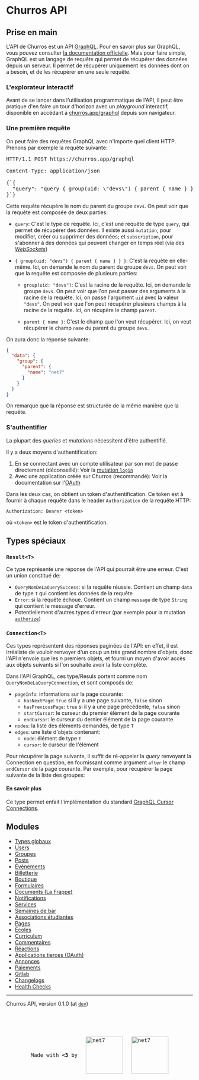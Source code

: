 # Churros API
## Prise en main

L'API de Churros est un API [GraphQL](https://graphql.org/). Pour en savoir plus sur GraphQL, vous
pouvez consulter [la documentation officielle](https://graphql.org/learn/). Mais pour faire simple,
GraphQL est un langage de requête qui permet de récupérer des données depuis un serveur. Il permet
de récupérer uniquement les données dont on a besoin, et de les récupérer en une seule requête.

### L'explorateur interactif

Avant de se lancer dans l'utilisation programmatique de l'API, il peut être pratique d'en faire un tour d'horizon avec un _playground_ interactif, disponible en accédant à [churros.app/graphql](https://churros.app/graphql) depuis son navigateur. 

### Une première requête

On peut faire des requêtes GraphQL avec n'importe quel client HTTP. Prenons par exemple la requête suivante:

<pre>
HTTP/1.1 POST https://churros.app/graphql

Content-Type: application/json

{`{
  "query": "query { group(uid: \"devs\") { parent { name } } }"
}`}
</pre>

Cette requête récupère le nom du parent du groupe `devs`. On peut voir que la requête est composée
de deux parties:

- `query`: C'est le type de requête. Ici, c'est une requête de type `query`, qui permet de récupérer
  des données. Il existe aussi `mutation`, pour modifier, créer ou supprimer des données; et `subscription`, pour s'abonner à des données qui peuvent changer en temps réel (via des [_WebSockets_](/websockets))

- `{ group(uid: "devs") { parent { name } } }`: C'est la requête en elle-même. Ici, on demande le
  nom du parent du groupe `devs`. On peut voir que la requête est composée de plusieurs parties:

  - `group(uid: "devs")`: C'est la racine de la requête. Ici, on demande le groupe `devs`. On peut
  voir que l'on peut passer des arguments à la racine de la requête. Ici, on passe l'argument
  `uid` avec la valeur `"devs"`. On peut voir que l'on peut récupérer plusieurs champs à la racine
  de la requête. Ici, on récupère le champ `parent`.

  - `parent { name }`: C'est le champ que l'on veut récupérer. Ici, on veut récupérer le champ `name`
  du parent du groupe `devs`.

On aura donc la réponse suivante:

```json
{
  "data": {
    "group": {
      "parent": {
        "name": "net7"
      }
    }
  }
}
```

On remarque que la réponse est structurée de la même manière que la requête.


### S'authentifier

La plupart des _queries_ et _mutations_ nécessitent d'être authentifié.

Il y a deux moyens d'authentification:

1. En se connectant avec un compte utilisateur par son mot de passe directement (déconseillé): Voir la [mutation `login`](/users#mutation/login)
2. Avec une application créée sur Churros (recommandé): Voir la documentation sur l'[OAuth](/oauth)

Dans les deux cas, on obtient un token d'authentification. Ce token est à fournir à chaque requête dans le header `Authorization` de la requête HTTP:

```
Authorization: Bearer <token>
```

où `<token>` est le token d'authentification.

## Types spéciaux

### `Result<T>`

Ce type représente une réponse de l'API qui pourrait être une erreur. C'est un union constitué de:

- `QueryNomDeLaQuerySuccess`: si la requête réussie. Contient un champ `data` de type `T` qui contient les données de la requête
- `Error`: si la requête échoue. Contient un champ `message` de type `String` qui contient le message d'erreur.
- Potentiellement d'autres types d'erreur (par exemple pour la mutation [`authorize`](/oauth#mutation/authorize))

### `Connection<T>`

Ces types représentent des réponses paginées de l'API: en effet, il est irréaliste de vouloir renvoyer d'un coup un très grand nombre d'objets, donc l'API n'envoie que les _n_ premiers objets, et fourni un moyen d'avoir accès aux objets suivants si l'on souhaite avoir la liste complète. 

Dans l'API GraphQL, ces type/Resuls portent comme nom `QueryNomDeLaQueryConnection`, et sont composés de:

- `pageInfo`: informations sur la page courante:
  - `hasNextPage`: `true` si il y a une page suivante, `false` sinon
  - `hasPreviousPage`: `true` si il y a une page précédente, `false` sinon
  - `startCursor`: le curseur du premier élément de la page courante
  - `endCursor`: le curseur du dernier élément de la page courante
- `nodes`: la liste des éléments demandés, de type `T`
- `edges`: une liste d'objets contenant:
  - `node`: élément de type `T`
  - `cursor`: le curseur de l'élément

Pour récupérer la page suivante, il suffit de ré-appeler la _query_ renvoyant la Connection en question, en fournissant comme argument `after` le champ `endCursor` de la page courante. Par exemple, pour récupérer la page suivante de la liste des groupes:

#### En savoir plus

Ce type permet enfait l'implémentation du standard [GraphQL Cursor Connections](https://relay.dev/graphql/connections.htm).

## Modules


- [Types globaux](./global.md)
- [Users](./users.md)
- [Groupes](./groups.md)
- [Posts](./posts.md)
- [Évènements](./events.md)
- [Billetterie](./ticketing.md)
- [Boutique](./shop.md)
- [Formulaires](./forms.md)
- [Documents (La Frappe)](./documents.md)
- [Notifications](./notifications.md)
- [Services](./services.md)
- [Semaines de bar](./bar-weeks.md)
- [Associations étudiantes](./student-associations.md)
- [Pages](./pages.md)
- [Écoles](./schools.md)
- [Curriculum](./curriculum.md)
- [Commentaires](./comments.md)
- [Réactions](./reactions.md)
- [Applications tierces (OAuth)](./oauth.md)
- [Annonces](./announcements.md)
- [Paiements](./payments.md)
- [Gitlab](./gitlab.md)
- [Changelogs](./changelogs.md)
- [Health Checks](./health-checks.md)


---

<p>
  Churros API, version 0.1.0 (at
  <a href="https://git.inpt.fr/inp-net/churros/-/commit/dev">
    <code class="no-color">dev</code></a
  >)
</p>
<a class="net7" href="https://net7.dev">
  Made with <span style:color="red"><strong>&lt;3</strong></span> by
  <img data-dark src="https://churros.inpt.fr/storage/groups/dark/net7-n7.png" alt="net7" />
  <img data-light src="https://churros.inpt.fr/storage/groups/net7-n7.png" alt="net7" />
</a>

<style>
  .net7 {
    display: flex;
    flex-wrap: wrap;
    column-gap: 1ch;
    align-items: center;
    justify-content: center;
    margin-top: 5rem;
    font-family: 'Space Mono', monospace;
    color: var(--fg);
    text-decoration: none;
    border-radius: 2rem;
    transition: box-shadow 0.2s ease;
  }

  .net7:hover,
  .net7:focus-visible {
    box-shadow: 0 0 50px 3px color-mix(in oklab, var(--fg) 15%, var(--shadow));
  }

  .net7 img {
    width: 100px;
    margin-left: 1em;
  }

  [data-theme=light] .net7 img[data-dark] {
    display: none;
  }

  [data-theme=dark] .net7 img[data-light] {
    display: none;
  }
</style>
